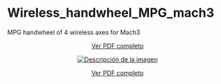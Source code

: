 # Wireless_handwheel_MPG_mach3 
MPG handwheel of 4 wireless axes for Mach3

<p align="center">
  <a href="https://github.com/burger1473/Wireless_handwheel_MPG_mach3/blob/67522981b2ff67744993f0acd51387422d009bb8/Documents/Informe%20Proyecto%20Final.pdf">
    Ver PDF completo
  </a>
</p>

<p align="center">
  <a href="https://github.com/burger1473/Wireless_handwheel_MPG_mach3/blob/67522981b2ff67744993f0acd51387422d009bb8/Documents/Informe%20Proyecto%20Final.pdf">
    <img src="https://github.com/burger1473/Wireless_handwheel_MPG_mach3/assets/61556382/5c06c222-603a-45c6-ba74-bd05079f2091" alt="Descripción de la imagen">
  </a>
</p>

<p align="center">
  <a href="https://github.com/burger1473/Wireless_handwheel_MPG_mach3/blob/67522981b2ff67744993f0acd51387422d009bb8/Documents/Informe%20Proyecto%20Final.pdf">
    Ver PDF completo
  </a>
</p>
